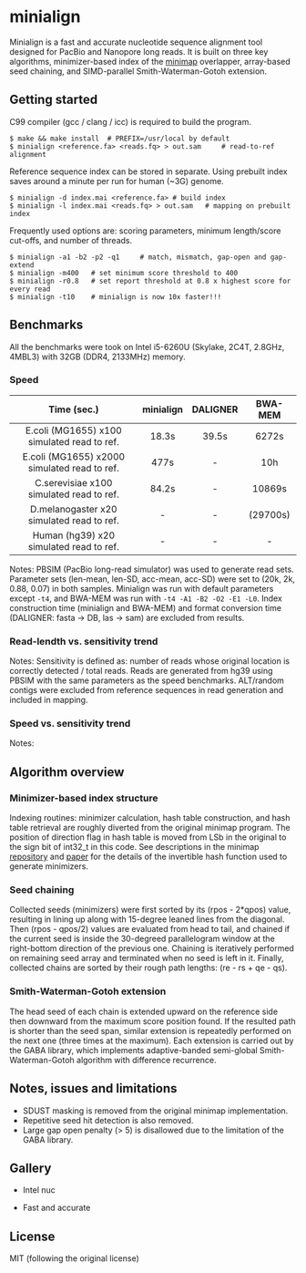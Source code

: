 
# minialign

Minialign is a fast and accurate nucleotide sequence alignment tool designed for PacBio and Nanopore long reads. It is built on three key algorithms, minimizer-based index of the [minimap](https://github.com/lh3/minimap) overlapper, array-based seed chaining, and SIMD-parallel Smith-Waterman-Gotoh extension.

## Getting started

C99 compiler (gcc / clang / icc) is required to build the program.

```
$ make && make install	# PREFIX=/usr/local by default
$ minialign <reference.fa> <reads.fq> > out.sam		# read-to-ref alignment
```

Reference sequence index can be stored in separate. Using prebuilt index saves around a minute per run for human (~3G) genome.

```
$ minialign -d index.mai <reference.fa>	# build index
$ minialign -l index.mai <reads.fq> > out.sam	# mapping on prebuilt index
```

Frequently used options are: scoring parameters, minimum length/score cut-offs, and number of threads.

```
$ minialign -a1 -b2 -p2 -q1		# match, mismatch, gap-open and gap-extend
$ minialign -m400	# set minimum score threshold to 400
$ minialign -r0.8	# set report threshold at 0.8 x highest score for every read
$ minialign -t10	# minialign is now 10x faster!!!
```

## Benchmarks

All the benchmarks were took on Intel i5-6260U (Skylake, 2C4T, 2.8GHz, 4MBL3) with 32GB (DDR4, 2133MHz) memory.

### Speed

|                 Time (sec.)                  |  minialign  |   DALIGNER  |   BWA-MEM   |
|:--------------------------------------------:|:-----------:|:-----------:|:-----------:|
| E.coli (MG1655) x100 simulated read to ref.  |       18.3s |       39.5s |       6272s |
| E.coli (MG1655) x2000 simulated read to ref. |        477s |           - |         10h |
| C.serevisiae x100 simulated read to ref.     |       84.2s |           - |      10869s |
| D.melanogaster x20 simulated read to ref.    |           - |           - |    (29700s) |
| Human (hg39) x20 simulated read to ref.      |           - |           - |           - |

Notes: PBSIM (PacBio long-read simulator) was used to generate read sets. Parameter sets (len-mean, len-SD, acc-mean, acc-SD) were set to (20k, 2k, 0.88, 0.07) in both samples. Minialign was run with default parameters except `-t4`, and BWA-MEM was run with `-t4 -A1 -B2 -O2 -E1 -L0`. Index construction time (minialign and BWA-MEM) and format conversion time (DALIGNER: fasta -> DB, las -> sam) are excluded from results.

### Read-lendth vs. sensitivity trend


Notes: Sensitivity is defined as: number of reads whose original location is correctly detected / total reads. Reads are generated from hg39 using PBSIM with the same parameters as the speed benchmarks. ALT/random contigs were excluded from reference sequences in read generation and included in mapping.

### Speed vs. sensitivity trend


Notes:

## Algorithm overview

### Minimizer-based index structure

Indexing routines: minimizer calculation, hash table construction, and hash table retrieval are roughly diverted from the original minimap program. The position of direction flag in hash table is moved from LSb in the original to the sign bit of int32_t in this code. See descriptions in the minimap [repository](https://github.com/lh3/minimap) and [paper]() for the details of the invertible hash function used to generate minimizers.

### Seed chaining

Collected seeds (minimizers) were first sorted by its (rpos - 2*qpos) value, resulting in lining up along with 15-degree leaned lines from the diagonal. Then (rpos - qpos/2) values are evaluated from head to tail, and chained if the current seed is inside the 30-degreed parallelogram window at the right-bottom direction of the previous one. Chaining is iteratively performed on remaining seed array and terminated when no seed is left in it. Finally, collected chains are sorted by their rough path lengths: (re - rs + qe - qs).

### Smith-Waterman-Gotoh extension

The head seed of each chain is extended upward on the reference side then downward from the maximum score position found. If the resulted path is shorter than the seed span, similar extension is repeatedly performed on the next one (three times at the maximum). Each extension is carried out by the GABA library, which implements adaptive-banded semi-global Smith-Waterman-Gotoh algorithm with difference recurrence.

## Notes, issues and limitations

* SDUST masking is removed from the original minimap implementation.
* Repetitive seed hit detection is also removed.
* Large gap open penalty (> 5) is disallowed due to the limitation of the GABA library.

## Gallery

* Intel nuc

* Fast and accurate

## License

MIT (following the original license)
